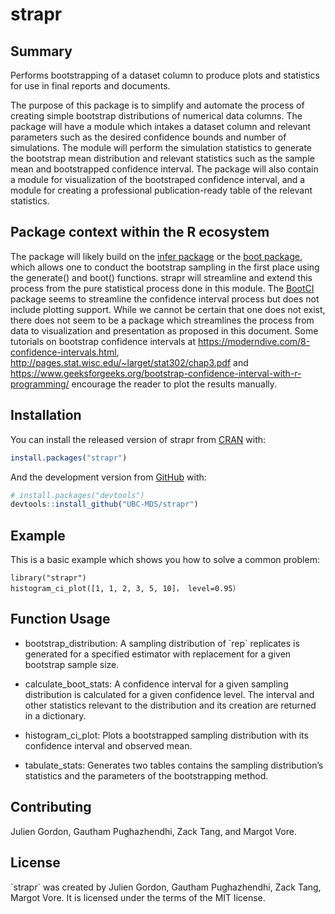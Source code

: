 
<!-- README.md is generated from README.Rmd. Please edit that file -->

# strapr

<!-- badges: start -->
<!-- badges: end -->

## Summary

Performs bootstrapping of a dataset column to produce plots and
statistics for use in final reports and documents.

The purpose of this package is to simplify and automate the process of
creating simple bootstrap distributions of numerical data columns. The
package will have a module which intakes a dataset column and relevant
parameters such as the desired confidence bounds and number of
simulations. The module will perform the simulation statistics to
generate the bootstrap mean distribution and relevant statistics such as
the sample mean and bootstrapped confidence interval. The package will
also contain a module for visualization of the bootstraped confidence
interval, and a module for creating a professional publication-ready
table of the relevant statistics.

## **Package context within the R ecosystem**

The package will likely build on the [infer
package](https://cran.r-project.org/web/packages/infer/index.html) or
the [boot package](https://cran.r-project.org/web/packages/boot/), which
allows one to conduct the bootstrap sampling in the first place using
the generate() and boot() functions. strapr will streamline and extend
this process from the pure statistical process done in this module. The
[BootCI](https://rdrr.io/cran/DescTools/man/BootCI.html) package seems
to streamline the confidence interval process but does not include
plotting support. While we cannot be certain that one does not exist,
there does not seem to be a package which streamlines the process from
data to visualization and presentation as proposed in this document.
Some tutorials on bootstrap confidence intervals at
<https://moderndive.com/8-confidence-intervals.html>,
<http://pages.stat.wisc.edu/~larget/stat302/chap3.pdf> and
<https://www.geeksforgeeks.org/bootstrap-confidence-interval-with-r-programming/>
encourage the reader to plot the results manually.

## Installation

You can install the released version of strapr from
[CRAN](https://CRAN.R-project.org) with:

``` r
install.packages("strapr")
```

And the development version from [GitHub](https://github.com/) with:

``` r
# install.packages("devtools")
devtools::install_github("UBC-MDS/strapr")
```

## Example

This is a basic example which shows you how to solve a common problem:

    library("strapr")
    histogram_ci_plot([1, 1, 2, 3, 5, 10]， level=0.95）

## Function Usage

-   bootstrap_distribution: A sampling distribution of \`rep\`
    replicates is generated for a specified estimator with replacement
    for a given bootstrap sample size.

-   calculate_boot_stats: A confidence interval for a given sampling
    distribution is calculated for a given confidence level. The
    interval and other statistics relevant to the distribution and its
    creation are returned in a dictionary.

-   histogram_ci_plot: Plots a bootstrapped sampling distribution with
    its confidence interval and observed mean.

-   tabulate_stats: Generates two tables contains the sampling
    distribution’s statistics and the parameters of the bootstrapping
    method.

## Contributing

Julien Gordon, Gautham Pughazhendhi, Zack Tang, and Margot Vore.

## License

\`strapr\` was created by Julien Gordon, Gautham Pughazhendhi, Zack
Tang, Margot Vore. It is licensed under the terms of the MIT license.
